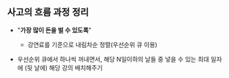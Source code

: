 ## 사고의 흐름 과정 정리

* "**가장 많이 돈을 벌 수 있도록**"
  * 강연료를 기준으로 내림차순 정렬(우선순위 큐 이용)

* 우선순위 큐에서 하나씩 꺼내면서, 해당 N일이하의 날들 중 넣을 수 있는 최대 일자에 (뒷 날에) 해당 강의 배치해주기

